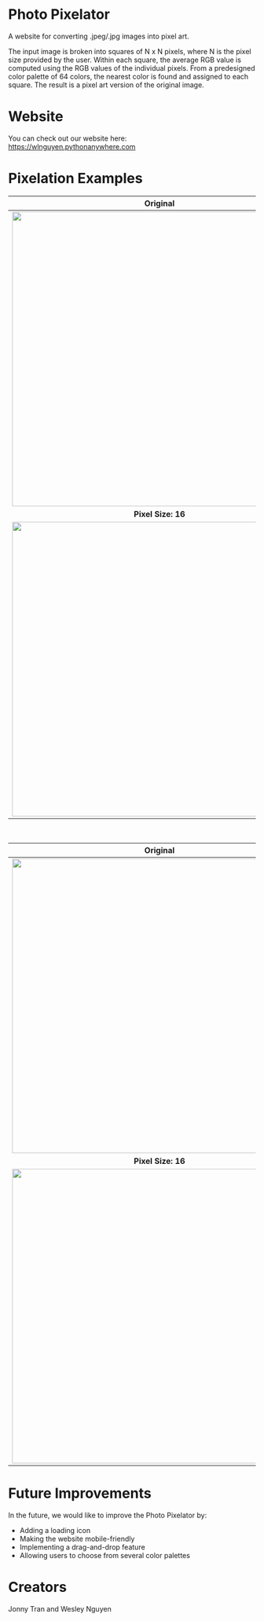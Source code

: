 # Photo Pixelator
A website for converting .jpeg/.jpg images into pixel art.

The input image is broken into squares of N x N pixels, where N is the pixel size provided by the user. Within each square, the average RGB value is computed using the RGB values of the individual pixels. From a predesigned color palette of 64 colors, the nearest color is found and assigned to each square. The result is a pixel art version of the original image.

# Website
You can check out our website here: <br>
https://wlnguyen.pythonanywhere.com

# Pixelation Examples
Original                   |  Pixel Size: 8
:-------------------------:|:-------------------------:
<img src="https://user-images.githubusercontent.com/61168867/132125796-b39cebf0-7804-468d-adbc-1caab2e8d0fd.jpg" width = "600">  |  <img src="https://user-images.githubusercontent.com/61168867/132125770-4ffcda56-52ca-48f2-9ebd-0c27c041d4f6.jpg" width = "600">
**Pixel Size: 16**         |  **Pixel Size: 32**
<img src="https://user-images.githubusercontent.com/61168867/132125818-4d8f5f62-773e-460e-a670-b018ee8d664e.jpg" width = "600">  |  <img src="https://user-images.githubusercontent.com/61168867/132125841-dafa7998-888c-4020-8bf6-d021ecf77914.jpg" width = "600">

<br>

Original                   |  Pixel Size: 8
:-------------------------:|:-------------------------:
<img src="https://user-images.githubusercontent.com/61168867/132125910-78e845e7-f61d-420f-8d8f-9395e11a22f9.jpg" width = "600">  |  <img src="https://user-images.githubusercontent.com/61168867/132125891-bff134a3-0617-49d6-8ed0-eff48c2536b7.jpg" width = "600">
**Pixel Size: 16**         |  **Pixel Size: 32**
<img src="https://user-images.githubusercontent.com/61168867/132125903-c9269ce8-2856-4ca6-a174-06bd4fa4f31a.jpg" width = "600">  |  <img src="https://user-images.githubusercontent.com/61168867/132125918-7fbbcf72-d1ee-4b87-b3a2-4894ca3c32c4.jpg" width = "600">

# Future Improvements
In the future, we would like to improve the Photo Pixelator by:
- Adding a loading icon
- Making the website mobile-friendly
- Implementing a drag-and-drop feature
- Allowing users to choose from several color palettes

# Creators
Jonny Tran and Wesley Nguyen
